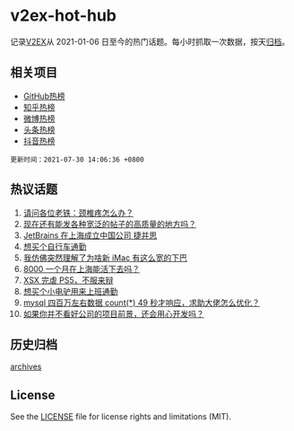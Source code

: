 # v2ex-hot-hub

 记录[V2EX](https://www.v2ex.com/)从 2021-01-06 日至今的热门话题。每小时抓取一次数据，按天[归档](archives)。
 
 ## 相关项目

- [GitHub热榜](https://github.com/lonnyzhang423/github-hot-hub)
- [知乎热榜](https://github.com/lonnyzhang423/zhihu-hot-hub)
- [微博热榜](https://github.com/lonnyzhang423/weibo-hot-hub)
- [头条热榜](https://github.com/lonnyzhang423/toutiao-hot-hub)
- [抖音热榜](https://github.com/lonnyzhang423/douyin-hot-hub)


 `更新时间：2021-07-30 14:06:36 +0800`

## 热议话题

1. [请问各位老铁：颈椎疼怎么办？](https://www.v2ex.com/t/792481)
1. [现在还有能发各种宽泛的帖子的高质量的地方吗？](https://www.v2ex.com/t/792537)
1. [JetBrains 在上海成立中国公司 捷并思](https://www.v2ex.com/t/792621)
1. [想买个自行车通勤](https://www.v2ex.com/t/792521)
1. [我仿佛突然理解了为啥新 iMac 有这么宽的下巴](https://www.v2ex.com/t/792490)
1. [8000 一个月在上海能活下去吗？](https://www.v2ex.com/t/792633)
1. [XSX 完虐 PS5，不服来辩](https://www.v2ex.com/t/792661)
1. [想买个小电驴用来上班通勤](https://www.v2ex.com/t/792600)
1. [mysql 四百万左右数据 count(*) 49 秒才响应，求助大佬怎么优化？](https://www.v2ex.com/t/792656)
1. [如果你并不看好公司的项目前景，还会用心开发吗？](https://www.v2ex.com/t/792611)

## 历史归档

[archives](archives)

## License

See the [LICENSE](LICENSE) file for license rights and limitations (MIT).

